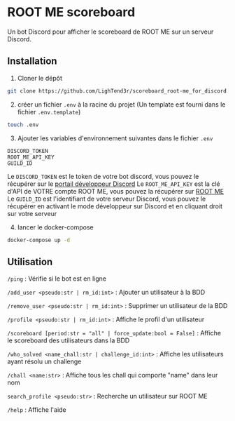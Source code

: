 # ROOT ME scoreboard

Un bot Discord pour afficher le scoreboard de ROOT ME sur un serveur Discord.

## Installation

1. Cloner le dépôt

```bash
git clone https://github.com/LighTend3r/scoreboard_root-me_for_discord.git
```

2. créer un fichier `.env` à la racine du projet (Un template est fourni dans le fichier `.env.template`)

```bash
touch .env
```

3. Ajouter les variables d'environnement suivantes dans le fichier `.env`

```env
DISCORD_TOKEN
ROOT_ME_API_KEY
GUILD_ID
```

Le `DISCORD_TOKEN` est le token de votre bot discord, vous pouvez le récupérer sur le [portail développeur Discord](https://discord.com/developers/applications)
Le `ROOT_ME_API_KEY` est la clé d'API de VOTRE compte ROOT ME, vous pouvez la récupérer sur [ROOT ME](https://www.root-me.org/?page=preferences)
Le `GUILD_ID` est l'identifiant de votre serveur Discord, vous pouvez le récupérer en activant le mode développeur sur Discord et en cliquant droit sur votre serveur

4. lancer le docker-compose

```bash
docker-compose up -d
```

## Utilisation

`/ping` : Vérifie si le bot est en ligne

`/add_user <pseudo:str | rm_id:int>` : Ajouter un utilisateur à la BDD

`/remove_user <pseudo:str | rm_id:int>` : Supprimer un utilisateur de la BDD

`/profile <pseudo:str | rm_id:int>` : Affiche le profil d'un utilisateur

`/scoreboard [period:str = "all" | force_update:bool = False]` : Affiche le scoreboard des utilisateurs dans la BDD

`/who_solved <name_chall:str | challenge_id:int>` : Affiche les utilisateurs ayant résolu un challenge

`/chall <name:str>` : Affiche tous les chall qui comporte "name" dans leur nom

`search_profile <pseudo:str>` : Recherche un utilisateur sur ROOT ME

`/help` : Affiche l'aide




